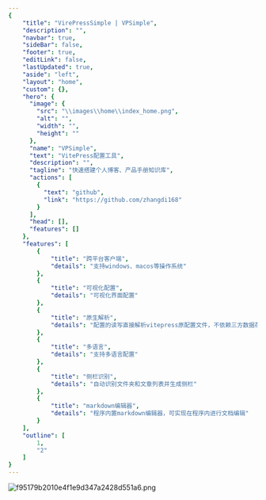 ```yaml
---
{
    "title": "VirePressSimple | VPSimple",
    "description": "",
    "navbar": true,
    "sideBar": false,
    "footer": true,
    "editLink": false,
    "lastUpdated": true,
    "aside": "left",
    "layout": "home",
    "custom": {},
    "hero": {
      "image": {
        "src": "\\images\\home\\index_home.png",
        "alt": "",
        "width": "",
        "height": ""
      },
      "name": "VPSimple",
      "text": "VitePress配置工具",
      "description": "",
      "tagline": "快速搭建个人博客、产品手册知识库",
      "actions": [
        {
          "text": "github",
          "link": "https://github.com/zhangdi168"
        }
      ],
      "head": [],
      "features": []
    }, 
    "features": [
        {
            "title": "跨平台客户端",
            "details": "支持windows、macos等操作系统"
        },
        {
            "title": "可视化配置",
            "details": "可视化界面配置"
        },
        {
            "title": "原生解析",
            "details": "配置的读写直接解析vitepress原配置文件，不依赖三方数据存储"
        },
        {
            "title": "多语言",
            "details": "支持多语言配置"
        },
        {
            "title": "侧栏识别",
            "details": "自动识别文件夹和文章列表并生成侧栏"
        },
        {
            "title": "markdown编辑器",
            "details": "程序内置markdown编辑器，可实现在程序内进行文档编辑"
        }
    ],
    "outline": [
        1,
        "2"
    ]
}
---
```

<style>
:root { 
  --vp-home-hero-name-color: transparent;
  --vp-home-hero-name-background: -webkit-linear-gradient(120deg, #bd34fe 30%, #41d1ff);

  --vp-home-hero-image-background-image: linear-gradient(-45deg, #bd34fe 20%, #47caff 20%);
  --vp-home-hero-image-filter: blur(44px);
}

@media (min-width: 640px) {
  :root {
    --vp-home-hero-image-filter: blur(56px);
  }
}

@media (min-width: 960px) {
  :root {
    --vp-home-hero-image-filter: blur(68px);
  }
}
</style>
![f95179b2010e4f1e9d347a2428d551a6.png](/vpstatic/images/20240413/f95179b2-010e-4f1e-9d34-7a2428d551a6.png)
